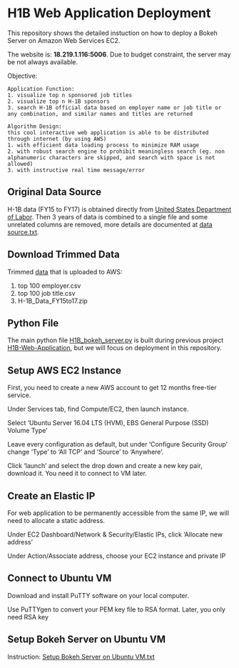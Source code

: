 # H1B Web Application Deployment
This repository shows the detailed instuction on how to deploy a Bokeh Server on Amazon Web Services EC2.

The website is: **18.219.1.116:5006**. Due to budget constraint, the server may be not always available.


Objective:

    Application Function:
    1. visualize top n sponsored job titles
    2. visualize top n H-1B sponsors
    3. search H-1B official data based on employer name or job title or any combination, and similar names and titles are returned

    Algorithm Design:
    this cool interactive web application is able to be distributed through internet (by using AWS)
    1. with efficient data loading process to minimize RAM usage
    2. with robust search engine to prohibit meaningless search (eg. non alphanumeric characters are skipped, and search with space is not allowed)
    3. with instructive real time message/error


## Original Data Source
H-1B data (FY15 to FY17) is obtained directly from [United States Department of Labor](https://www.foreignlaborcert.doleta.gov/performancedata.cfm). Then 3 years of data is combined to a single file and some unrelated columns are removed, more details are documented at [data source.txt](https://github.com/sxl5507/H1B-Web-Application.git).


## Download Trimmed Data
Trimmed [data](https://github.com/sxl5507/H1B-Web-Application.git) that is uploaded to AWS:
1. top 100 employer.csv
2. top 100 job title.csv
3. H-1B_Data_FY15to17.zip


## Python File
The main python file [H1B_bokeh_server.py]( https://github.com/sxl5507/H1B-Web-Application-Deployment.git) is built during previous project [H1B-Web-Application]( https://github.com/sxl5507/H1B-Web-Application.git), but we will focus on deployment in this repository.


## Setup AWS EC2 Instance
First, you need to create a new AWS account to get 12 months free-tier service. 

Under Services tab, find Compute/EC2, then launch instance.

Select ‘Ubuntu Server 16.04 LTS (HVM), EBS General Purpose (SSD) Volume Type’

Leave every configuration as default, but under ‘Configure Security Group’ change ‘Type’ to ‘All TCP’ and ‘Source’ to ‘Anywhere’.

Click ‘launch’ and select the drop down and create a new key pair, download it. You need it to connect to VM later.


## Create an Elastic IP
For web application to be permanently accessible from the same IP, we will need to allocate a static address. 

Under EC2 Dashboard/Network & Security/Elastic IPs, click ‘Allocate new address’

Under Action/Associate address, choose your EC2 instance and private IP


## Connect to Ubuntu VM
Download and install PuTTY software on your local computer.

Use PuTTYgen to convert your PEM key file to RSA format. Later, you only need RSA key


## Setup Bokeh Server on Ubuntu VM
Instruction: [Setup Bokeh Server on Ubuntu VM.txt](https://github.com/sxl5507/H1B-Web-Application-Deployment.git)


